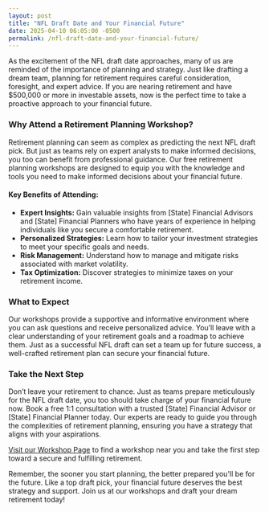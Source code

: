 ```yaml
---
layout: post
title: "NFL Draft Date and Your Financial Future"
date: 2025-04-10 06:05:00 -0500
permalink: /nfl-draft-date-and-your-financial-future/
---
```



As the excitement of the NFL draft date approaches, many of us are reminded of the importance of planning and strategy. Just like drafting a dream team, planning for retirement requires careful consideration, foresight, and expert advice. If you are nearing retirement and have $500,000 or more in investable assets, now is the perfect time to take a proactive approach to your financial future.

### Why Attend a Retirement Planning Workshop?

Retirement planning can seem as complex as predicting the next NFL draft pick. But just as teams rely on expert analysts to make informed decisions, you too can benefit from professional guidance. Our free retirement planning workshops are designed to equip you with the knowledge and tools you need to make informed decisions about your financial future.

#### Key Benefits of Attending:

- **Expert Insights:** Gain valuable insights from [State] Financial Advisors and [State] Financial Planners who have years of experience in helping individuals like you secure a comfortable retirement.
- **Personalized Strategies:** Learn how to tailor your investment strategies to meet your specific goals and needs.
- **Risk Management:** Understand how to manage and mitigate risks associated with market volatility.
- **Tax Optimization:** Discover strategies to minimize taxes on your retirement income.

### What to Expect

Our workshops provide a supportive and informative environment where you can ask questions and receive personalized advice. You’ll leave with a clear understanding of your retirement goals and a roadmap to achieve them. Just as a successful NFL draft can set a team up for future success, a well-crafted retirement plan can secure your financial future.

### Take the Next Step

Don’t leave your retirement to chance. Just as teams prepare meticulously for the NFL draft date, you too should take charge of your financial future now. Book a free 1:1 consultation with a trusted [State] Financial Advisor or [State] Financial Planner today. Our experts are ready to guide you through the complexities of retirement planning, ensuring you have a strategy that aligns with your aspirations.

[Visit our Workshop Page](https://workshopsforretirement.com) to find a workshop near you and take the first step toward a secure and fulfilling retirement.

Remember, the sooner you start planning, the better prepared you'll be for the future. Like a top draft pick, your financial future deserves the best strategy and support. Join us at our workshops and draft your dream retirement today!